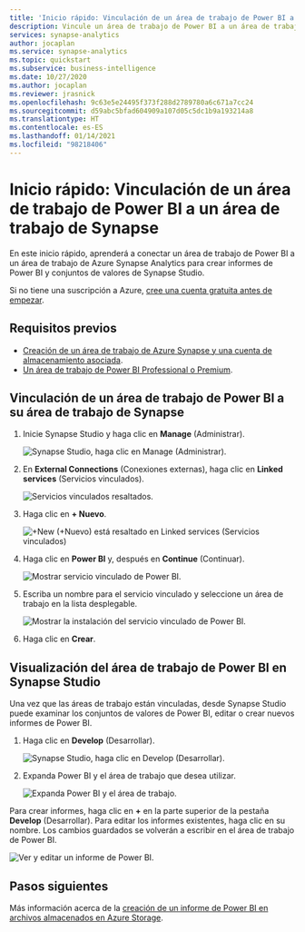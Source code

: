 ```yaml
---
title: 'Inicio rápido: Vinculación de un área de trabajo de Power BI a un área de trabajo de Synapse'
description: Vincule un área de trabajo de Power BI a un área de trabajo de Azure Synapse Analytics siguiendo los pasos de esta guía.
services: synapse-analytics
author: jocaplan
ms.service: synapse-analytics
ms.topic: quickstart
ms.subservice: business-intelligence
ms.date: 10/27/2020
ms.author: jocaplan
ms.reviewer: jrasnick
ms.openlocfilehash: 9c63e5e24495f373f288d2789780a6c671a7cc24
ms.sourcegitcommit: d59abc5bfad604909a107d05c5dc1b9a193214a8
ms.translationtype: HT
ms.contentlocale: es-ES
ms.lasthandoff: 01/14/2021
ms.locfileid: "98218406"
---
```

# <a name="quickstart-linking-a-power-bi-workspace-to-a-synapse-workspace"></a>Inicio rápido: Vinculación de un área de trabajo de Power BI a un área de trabajo de Synapse

En este inicio rápido, aprenderá a conectar un área de trabajo de Power BI a un área de trabajo de Azure Synapse Analytics para crear informes de Power BI y conjuntos de valores de Synapse Studio.

Si no tiene una suscripción a Azure, [cree una cuenta gratuita antes de empezar](https://azure.microsoft.com/free/).

## <a name="prerequisites"></a>Requisitos previos

- [Creación de un área de trabajo de Azure Synapse y una cuenta de almacenamiento asociada](quickstart-create-workspace.md).
- [Un área de trabajo de Power BI Professional o Premium](/power-bi/service-create-the-new-workspaces).

## <a name="link-power-bi-workspace-to-your-synapse-workspace"></a>Vinculación de un área de trabajo de Power BI a su área de trabajo de Synapse

1. Inicie Synapse Studio y haga clic en **Manage** (Administrar).

    ![Synapse Studio, haga clic en Manage (Administrar).](media/quickstart-link-powerbi/synapse-studio-click-manage.png)

2. En **External Connections** (Conexiones externas), haga clic en **Linked services** (Servicios vinculados).

    ![Servicios vinculados resaltados.](media/quickstart-link-powerbi/manage-click-linked-services.png)

3. Haga clic en **+ Nuevo**.

    ![+New (+Nuevo) está resaltado en Linked services (Servicios vinculados)](media/quickstart-link-powerbi/new-highlighted.png)

4. Haga clic en **Power BI** y, después en **Continue** (Continuar).

    ![Mostrar servicio vinculado de Power BI.](media/quickstart-link-powerbi/powerbi-linked-service.png)

5. Escriba un nombre para el servicio vinculado y seleccione un área de trabajo en la lista desplegable.

    ![Mostrar la instalación del servicio vinculado de Power BI.](media/quickstart-link-powerbi/workspace-link-dialog.png)

6. Haga clic en **Crear**.

## <a name="view-power-bi-workspace-in-synapse-studio"></a>Visualización del área de trabajo de Power BI en Synapse Studio

Una vez que las áreas de trabajo están vinculadas, desde Synapse Studio puede examinar los conjuntos de valores de Power BI, editar o crear nuevos informes de Power BI.

1. Haga clic en **Develop** (Desarrollar).

    ![Synapse Studio, haga clic en Develop (Desarrollar).](media/quickstart-link-powerbi/synapse-studio-click-develop.png)

2. Expanda Power BI y el área de trabajo que desea utilizar.

    ![Expanda Power BI y el área de trabajo.](media/quickstart-link-powerbi/develop-expand-powerbi.png)

Para crear informes, haga clic en **+** en la parte superior de la pestaña **Develop** (Desarrollar). Para editar los informes existentes, haga clic en su nombre. Los cambios guardados se volverán a escribir en el área de trabajo de Power BI.

![Ver y editar un informe de Power BI.](media/quickstart-link-powerbi/powerbi-report.png)


## <a name="next-steps"></a>Pasos siguientes

Más información acerca de la [creación de un informe de Power BI en archivos almacenados en Azure Storage](sql/tutorial-connect-power-bi-desktop.md).